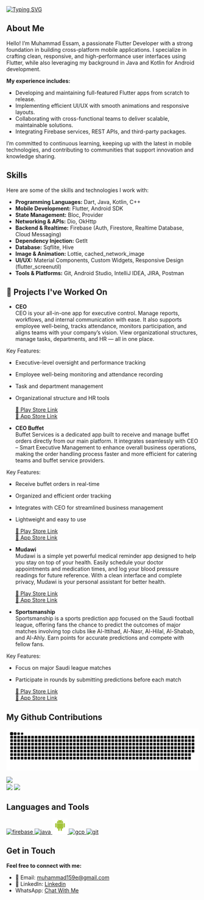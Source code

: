 
[![Typing SVG](https://readme-typing-svg.demolab.com?font=Fira+Code&pause=1000&color=5BC7F8&width=435&lines=Hey%2C+I'm+Muhammad+Essam+Sayed;Welcome+to+my+Github+Profile)](https://git.io/typing-svg)

## About Me

Hello! I’m Muhammad Essam, a passionate Flutter Developer with a strong foundation in building cross-platform mobile applications. I specialize in crafting clean, responsive, and high-performance user interfaces using Flutter, while also leveraging my background in Java and Kotlin for Android development.

**My experience includes:**
- Developing and maintaining full-featured Flutter apps from scratch to release.
- Implementing efficient UI/UX with smooth animations and responsive layouts.
- Collaborating with cross-functional teams to deliver scalable, maintainable solutions.
- Integrating Firebase services, REST APIs, and third-party packages. 

I’m committed to continuous learning, keeping up with the latest in mobile technologies, and contributing to communities that support innovation and knowledge sharing.

## Skills

Here are some of the skills and technologies I work with:

- **Programming Languages:** Dart, Java, Kotlin, C++
- **Mobile Development:** Flutter, Android SDK
- **State Management:** Bloc, Provider
- **Networking & APIs:** Dio, OkHttp
- **Backend & Realtime:** Firebase (Auth, Firestore, Realtime Database, Cloud Messaging)
- **Dependency Injection:** GetIt
- **Database:** Sqflite, Hive
- **Image & Animation:** Lottie, cached_network_image
- **UI/UX:** Material Components, Custom Widgets, Responsive Design (flutter_screenutil)
- **Tools & Platforms:** Git, Android Studio, IntelliJ IDEA, JIRA, Postman

## 📱  Projects I've Worked On

- **CEO**  
CEO is your all-in-one app for executive control. Manage reports, workflows, and internal communication with ease. It also supports employee well-being, tracks attendance, monitors participation, and aligns teams with your company’s vision. View organizational structures, manage tasks, departments, and HR — all in one place.

Key Features:
- Executive-level oversight and performance tracking
- Employee well-being monitoring and attendance recording
- Task and department management
- Organizational structure and HR tools

  [🔗 Play Store Link](https://play.google.com/store/apps/details?id=sa.amazing.amazingceo) </br>
  [🔗 App Store Link](https://apps.apple.com/eg/app/ceo-%D8%A7%D9%84%D8%B1%D8%A6%D9%8A%D8%B3/id6475808778)

- **CEO Buffet**  
Buffet Services is a dedicated app built to receive and manage buffet orders directly from our main platform. It integrates seamlessly with CEO – Smart Executive Management to enhance overall business operations, making the order handling process faster and more efficient for catering teams and buffet service providers.

Key Features:
- Receive buffet orders in real-time
- Organized and efficient order tracking
- Integrates with CEO for streamlined business management
- Lightweight and easy to use
  
  [🔗 Play Store Link](https://play.google.com/store/apps/details?id=sa.amazing.buffetservice)</br>
  [🔗 App Store Link](https://apps.apple.com/us/app/buffet-services/id6479214057)


- **Mudawi**  
Mudawi is a simple yet powerful medical reminder app designed to help you stay on top of your health. Easily schedule your doctor appointments and medication times, and log your blood pressure readings for future reference. With a clean interface and complete privacy, Mudawi is your personal assistant for better health.
  
  [🔗 Play Store Link](https://play.google.com/store/apps/details?id=com.mudawiapp.mudawi)</br>
  [🔗 App Store Link](https://apps.apple.com/sa/app/mudawi/id6478219789)

- **Sportsmanship**  
Sportsmanship is a sports prediction app focused on the Saudi football league, offering fans the chance to predict the outcomes of major matches involving top clubs like Al-Ittihad, Al-Nasr, Al-Hilal, Al-Shabab, and Al-Ahly. Earn points for accurate predictions and compete with fellow fans.

Key Features:
- Focus on major Saudi league matches
- Participate in rounds by submitting predictions before each match
  
  [🔗 Play Store Link](https://play.google.com/store/apps/details?id=com.sportsmanshipapp.sportsmanship)</br>
  [🔗 App Store Link](https://apps.apple.com/sa/app/%D8%B1%D9%88%D8%AD-%D8%B1%D9%8A%D8%A7%D8%B6%D9%8A%D8%A9/id6474154577)


## My Github Contributions

<div align="center">
  
  ![snake gif](https://github.com/muhamaadessam/muhamaadessam/blob/output/github-snake-dark.svg)
</div>

<!-- Stats -->
<div align="left">
  <img src="https://github-readme-stats.vercel.app/api?username=muhamaadessam&theme=aura&hide_border=true&include_all_commits=true&count_private=true" width="55%" /> </br>
  <img src="https://github-readme-streak-stats.herokuapp.com/?user=muhamaadessam&theme=aura&hide_border=true" width="50%" />
  <img src="https://github-readme-stats.vercel.app/api/top-langs/?username=muhamaadessam&theme=aura&hide_border=true&include_all_commits=true&count_private=true&layout=compact" width="36%" /> </br>
</div>


## Languages and Tools

<p align="left"> 
  <a href="https://flutter.dev/" target="_blank" rel="noreferrer"> 
    <img src="https://www.vectorlogo.zone/logos/flutterio/flutterio-icon.svg" alt="firebase" width="40" height="40"/> 
  </a>
  <a href="https://dart.dev/" target="_blank" rel="noreferrer"> 
    <img src="https://www.vectorlogo.zone/logos/dartlang/dartlang-icon.svg" alt="java" width="40" height="40"/> 
  </a>
  <a href="https://developer.android.com" target="_blank" rel="noreferrer"> 
    <img src="https://raw.githubusercontent.com/devicons/devicon/master/icons/android/android-original-wordmark.svg" alt="android" width="40" height="40"/>
  </a>
  <a href="https://cloud.google.com" target="_blank" rel="noreferrer"> 
    <img src="https://www.vectorlogo.zone/logos/google_cloud/google_cloud-icon.svg" alt="gcp" width="40" height="40"/> 
  </a>
  <a href="https://git-scm.com/" target="_blank" rel="noreferrer"> 
    <img src="https://www.vectorlogo.zone/logos/git-scm/git-scm-icon.svg" alt="git" width="40" height="40"/> 
  </a>

<!--  <a href="https://www.python.org" target="_blank" rel="noreferrer"> 
    <img src="https://raw.githubusercontent.com/devicons/devicon/master/icons/python/python-original.svg" alt="python" width="40" height="40"/> 
  </a> -->
</p>

## Get in Touch

**Feel free to connect with me:**
- 📧 Email: muhammad159e@gmail.com
- 💼 LinkedIn: [Linkedin](https://www.linkedin.com/in/muhammadessam159/)
- WhatsApp: [Chat With Me](https://api.whatsapp.com/send/?phone=201555502981&text&type=phone_number&app_absent=0)

